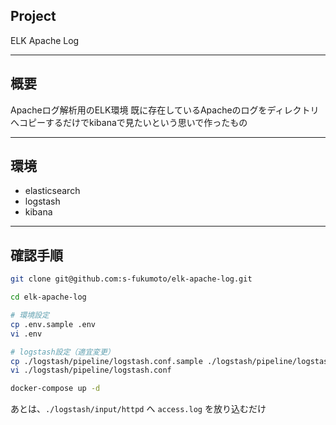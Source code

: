 ## Project
ELK Apache Log

---
## 概要
Apacheログ解析用のELK環境
既に存在しているApacheのログをディレクトリへコピーするだけでkibanaで見たいという思いで作ったもの

---
## 環境
* elasticsearch
* logstash
* kibana

---
## 確認手順

```bash
git clone git@github.com:s-fukumoto/elk-apache-log.git

cd elk-apache-log

# 環境設定
cp .env.sample .env
vi .env

# logstash設定（適宜変更）
cp ./logstash/pipeline/logstash.conf.sample ./logstash/pipeline/logstash.conf
vi ./logstash/pipeline/logstash.conf

docker-compose up -d
```

あとは、`./logstash/input/httpd` へ `access.log` を放り込むだけ
